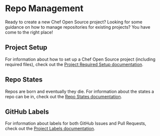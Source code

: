 # Repo Management

Ready to create a new Chef Open Source project? Looking for some guidance on how to manage repositories for existing projects? You have come to the right place!

## Project Setup

For information about how to set up a Chef Open Source project (including required files), check out the [Project Required Setup documentation](project-required-setup.md).

## Repo States

Repos are born and eventually they die. For information about the states a repo can be in, check out the [Repo States documentation](repo-states.md).

## GitHub Labels

For information about labels for both GitHub Issues and Pull Requests, check out the [Project Labels documentation](github-labels.md).
